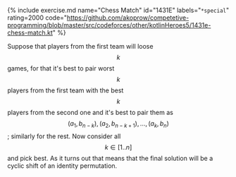 {% include exercise.md name="Chess Match" id="1431E" labels="`*special`" rating=2000 code="https://github.com/akoprow/competetive-programming/blob/master/src/codeforces/other/kotlinHeroes5/1431e-chess-match.kt" %}

Suppose that players from the first team will loose $$k$$ games, for that it's best to pair worst $$k$$ players from the first team with the best $$k$$ players from the second one and it's best to pair them as $$(a_1, b_{n-k}), (a_2, b_{n-k+1}), \ldots, (a_k, b_n)$$; similarly for the rest.  Now consider all $$k \in [1..n]$$ and pick best.  As it turns out that means that the final solution will be a cyclic shift of an identity permutation.
